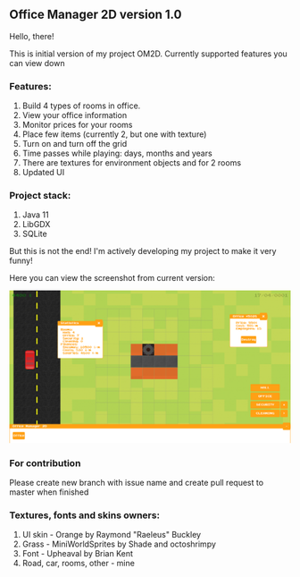 ## Office Manager 2D version 1.0
Hello, there!

This is initial version of my project OM2D. Currently supported features you can view down
### Features:

1) Build 4 types of rooms in office.
2) View your office information
3) Monitor prices for your rooms
4) Place few items (currently 2, but one with texture)
5) Turn on and turn off the grid
6) Time passes while playing: days, months and years 
7) There are textures for environment objects and for 2 rooms
8) Updated UI

### Project stack:

1) Java 11
2) LibGDX
3) SQLite

But this is not the end! I'm actively developing my project to make it very funny!

Here you can view the screenshot from current version:

![Game Snippet on initial version](assets/game_snippet.png "Game Snippet")

### For contribution
Please create new branch with issue name and create pull request to master when finished

### Textures, fonts and skins owners:
1) UI skin - Orange by Raymond "Raeleus" Buckley
2) Grass - MiniWorldSprites by Shade and octoshrimpy
3) Font - Upheaval by Brian Kent
4) Road, car, rooms, other - mine